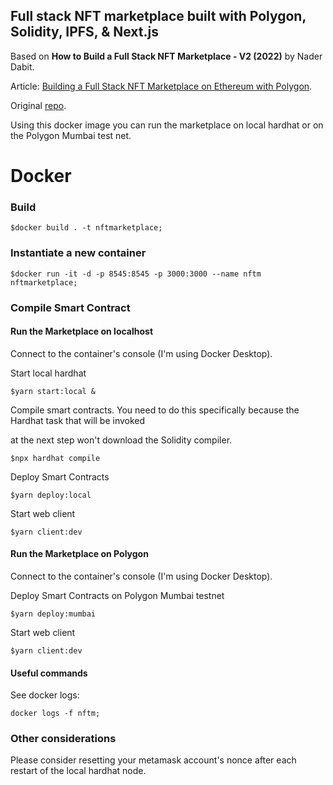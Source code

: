 ## Full stack NFT marketplace built with Polygon, Solidity, IPFS, & Next.js

  

Based on **How to Build a Full Stack NFT Marketplace - V2 (2022)** by Nader Dabit.

  

Article: [Building a Full Stack NFT Marketplace on Ethereum with Polygon](https://dev.to/dabit3/building-scalable-full-stack-apps-on-ethereum-with-polygon-2cfb).

  

Original [repo](https://github.com/dabit3/polygon-ethereum-nextjs-marketplace/).

  

Using this docker image you can run the marketplace on local hardhat or on the Polygon Mumbai test net.

  

# Docker

  

### Build

  

    $docker build . -t nftmarketplace;

  

  

### Instantiate a new container

  

	$docker run -it -d -p 8545:8545 -p 3000:3000 --name nftm nftmarketplace;

  

### Compile Smart Contract

  

#### Run the Marketplace on localhost

Connect to the container's console (I'm using Docker Desktop).

Start local hardhat

  

	$yarn start:local &

  

Compile smart contracts. You need to do this specifically because the Hardhat task that will be invoked

at the next step won't download the Solidity compiler.

  

	$npx hardhat compile

  
  

Deploy Smart Contracts

  

	$yarn deploy:local

  

Start web client

  

	$yarn client:dev

  

#### Run the Marketplace on Polygon

Connect to the container's console (I'm using Docker Desktop).

Deploy Smart Contracts on Polygon Mumbai testnet

  

	$yarn deploy:mumbai

  

Start web client

  

	$yarn client:dev

  
  

#### Useful commands

  

See docker logs:

  

	docker logs -f nftm;
### Other considerations
Please consider resetting your metamask account's nonce after each restart of the local hardhat node.